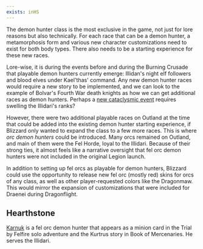 ```yaml
---
exists: inHS
---
```


The demon hunter class is the most exclusive in the game, not just for lore reasons but also technically. For each race that can be a demon hunter, a metamorphosis form and various new character customizations need to exist for both body types. There also needs to be a starting experience for these new races.

Lore-wise, it is during the events before and during the Burning Crusade that playable demon hunters currently emerge: Illidan's night elf followers and blood elves under Kael'thas' command. Any new demon hunter races would require a new story to be implemented, and we can look to the example of Bolvar's Fourth War death knights as how we can get additional races as demon hunters. Perhaps a [new cataclysmic event](https://warcraft.wiki.gg/wiki/World_of_Warcraft:_Worldsoul_Saga) requires swelling the Illidari's ranks?

However, there were two additional playable races on Outland at the time that could be added into the existing demon hunter starting experience, if Blizzard only wanted to expand the class to a few more races. This is where _orc demon hunters_ could be introduced. Many orcs remained on Outland, and main of them were the Fel Horde, loyal to the Illidari. Because of their strong ties, it almost feels like a narrative oversight that fel orc demon hunters were not included in the original Legion launch.

In addition to setting up fel orcs as playable for demon hunters, Blizzard could use the opportunity to release new fel orc (mostly red) skins for orcs of any class, as well as other player-requested colors like the Dragonmaw. This would mirror the expansion of customizations that were included for Draenei during Dragonflight.

## Hearthstone

[Karnuk](https://hearthstone.wiki.gg/wiki/Karnuk,_Demon_Hunter) is a fel orc demon hunter that appears as a minion card in the Trial by Felfire solo adventure and the Kurtrus story in Book of Mercenaries. He serves the Illidari.
